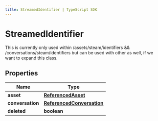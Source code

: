 ```yaml
---
title: StreamedIdentifier | TypeScript SDK
---
```



# StreamedIdentifier

This is currently only used within /assets/steam/identifiers && /conversations/steam/identifiers but can be used with other as well, if we want to expand this class.

## Properties

Name | Type
------------ | -------------
**asset** | [**ReferencedAsset**](ReferencedAsset)
**conversation** | [**ReferencedConversation**](ReferencedConversation)
**deleted** | **boolean**


